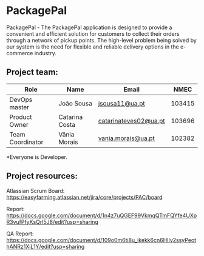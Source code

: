 # PackagePal

PackagePal - The PackagePal application is designed to provide a convenient and efficient solution for customers to collect their orders through a network of pickup points. The high-level problem being solved by our system is the need for flexible and reliable delivery options in the e-commerce industry.


## Project team:

| Role 	        |Name 	          |Email 	                  |NMEC   |
|---------------|-----------------|-------------------------|-------|
| DevOps master        |João Sousa 	    |jsousa11@ua.pt 	        |103415 |
| Product Owner     |Catarina Costa	|catarinateves02@ua.pt |103696  |
| Team Coordinator  |Vânia Morais     |vania.morais@ua.pt       |102382 |

*Everyone is Developer.

## Project resources:

Atlassian Scrum Board: https://easyfarming.atlassian.net/jira/core/projects/PAC/board

Report: https://docs.google.com/document/d/1n4z7uQGEF99VkmqQTmFQYfe4UXpR3vufPfyKsQrl5J8/edit?usp=sharing

QA Report: https://docs.google.com/document/d/109o0m6ti8u_ikekk6cn6HIIy2ssyPeothANRz1XiL1Y/edit?usp=sharing
